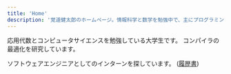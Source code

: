 ```yaml
---
title: 'Home'
description: '覚道健太郎のホームページ。情報科学と数学を勉強中で、主にプログラミングについて書いています！'
---
```


応用代数とコンピュータサイエンスを勉強している大学生です。
コンパイラの最適化を研究しています。

ソフトウェアエンジニアとしてのインターンを探しています。
([履歴書](/resume))